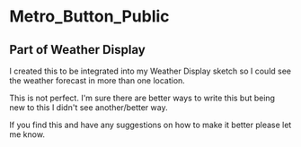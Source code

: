 # Metro_Button_Public

## Part of Weather Display

I created this to be integrated into my Weather Display sketch 
so I could see the weather forecast in more than one location.

This is not perfect.  I'm sure there are better ways to write this
but being new to this I didn't see another/better way.

If you find this and have any suggestions on how to make it 
better please let me know.
